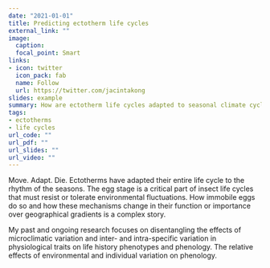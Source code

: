 ```yaml
---
date: "2021-01-01"
title: Predicting ectotherm life cycles
external_link: ""
image:
  caption: 
  focal_point: Smart
links:
- icon: twitter
  icon_pack: fab
  name: Follow
  url: https://twitter.com/jacintakong
slides: example
summary: How are ectotherm life cycles adapted to seasonal climate cycles?
tags:
- ectotherms
- life cycles
url_code: ""
url_pdf: ""
url_slides: ""
url_video: ""
---
```


Move. Adapt. Die. Ectotherms have adapted their entire life cycle to the rhythm of the seasons. The egg stage is a critical part of insect life cycles that must resist or tolerate environmental fluctuations. How immobile eggs do so and how these mechanisms change in their function or importance over geographical gradients is a complex story.

My past and ongoing research focuses on disentangling the effects of microclimatic variation and inter- and intra-specific variation in physiological traits on life history phenotypes and phenology. 
The relative effects of environmental and individual variation on phenology.